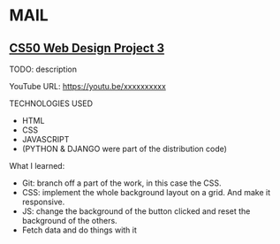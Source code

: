 # MAIL

## [CS50 Web Design Project 3](https://cs50.harvard.edu/web/2020/projects/3/mail/)

TODO: description

YouTube URL: <https://youtu.be/xxxxxxxxxx>

TECHNOLOGIES USED

* HTML
* CSS
* JAVASCRIPT
* (PYTHON & DJANGO were part of the distribution code)

What I learned:  

* Git: branch off a part of the work, in this case the CSS.
* CSS: implement the whole background layout on a grid. And make it responsive.
* JS: change the background of the button clicked and reset the background of the others.
* Fetch data and do things with it
